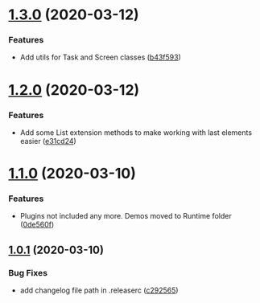 # [1.3.0](https://github.com/adrenak/Unex/compare/v1.2.0...v1.3.0) (2020-03-12)


### Features

* Add utils for Task and Screen classes ([b43f593](https://github.com/adrenak/Unex/commit/b43f593079f2fb60e22aa0ca632e87d44a91b2af))

# [1.2.0](https://github.com/adrenak/Unex/compare/v1.1.0...v1.2.0) (2020-03-12)


### Features

* Add some List<T> extension methods to make working with last elements easier ([e31cd24](https://github.com/adrenak/Unex/commit/e31cd24b05739a8d9e073960dfc2ff74ecd5c16b))

# [1.1.0](https://github.com/adrenak/Unex/compare/v1.0.1...v1.1.0) (2020-03-10)


### Features

* Plugins not included any more. Demos moved to Runtime folder ([0de560f](https://github.com/adrenak/Unex/commit/0de560f6fc70ca38682cf690dc7f6cdc13f76fe2))

## [1.0.1](https://github.com/adrenak/Unex/compare/v1.0.0...v1.0.1) (2020-03-10)


### Bug Fixes

* add changelog file path in .releaserc ([c292565](https://github.com/adrenak/Unex/commit/c292565e569ae1fe422c3e81a1cf607ecf3abc80))
